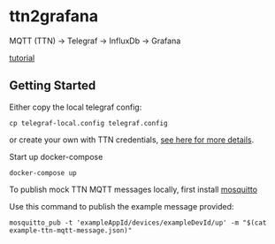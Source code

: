 # ttn2grafana

MQTT (TTN) &#8594; Telegraf &#8594; InfluxDb &#8594; Grafana

[tutorial](https://www.influxdata.com/blog/connecting-the-things-network-to-influxdb/)

## Getting Started

Either copy the local telegraf config:

```
cp telegraf-local.config telegraf.config
```

or create your own with TTN credentials, [see here for more details](https://www.thethingsnetwork.org/docs/applications/mqtt/quick-start.html).

Start up docker-compose

```
docker-compose up
```

To publish mock TTN MQTT messages locally, first install [mosquitto](https://mosquitto.org/download/)

Use this command to publish the example message provided:
```
mosquitto_pub -t 'exampleAppId/devices/exampleDevId/up' -m "$(cat example-ttn-mqtt-message.json)"
```
